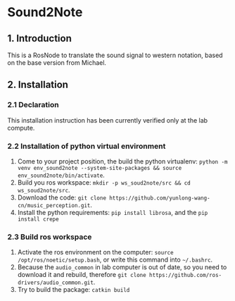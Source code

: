 # Sound2Note

## 1. Introduction 
This is a RosNode to translate the sound signal to western notation, based on the base version from Michael. 
## 2. Installation
### 2.1 Declaration
This installation instruction has been currently verified only at the lab compute. 

### 2.2 Installation of python virtual environment
1. Come to your project position, the build the python virtualenv: `python -m venv env_sound2note --system-site-packages && source env_sound2note/bin/activate`.
2. Build you ros workspace: `mkdir -p ws_soud2note/src && cd ws_soud2note/src`. 
3. Download the code: `git clone https://github.com/yunlong-wang-cn/music_perception.git`.
4. Install the python requirements: `pip install librosa`, and the `pip install crepe`

### 2.3 Build ros workspace
1. Activate the ros environment on the computer: `source /opt/ros/noetic/setup.bash`, or write this command into `~/.bashrc`.
2. Because the `audio_common` in lab computer is out of date, so you need to download it and rebuild, therefore `git clone https://github.com/ros-drivers/audio_common.git`.
3. Try to build the package: `catkin build`

